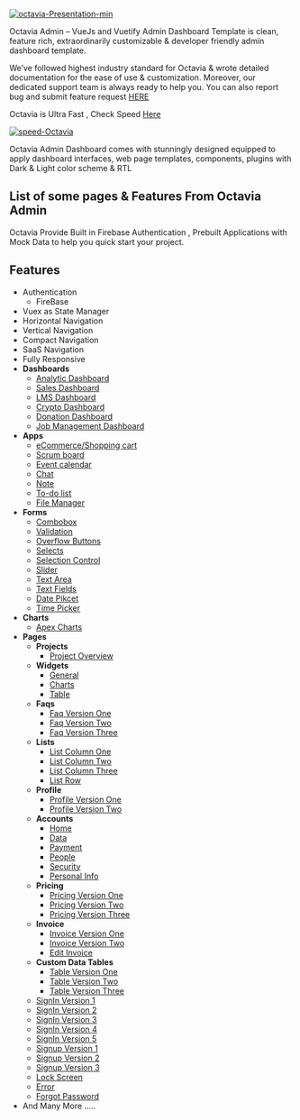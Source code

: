 [![octavia-Presentation-min](https://i.ibb.co/8MMThXV/octavia-Presentation-min.jpg)](https://octavia.ui-lib.com)

Octavia Admin – VueJs and Vuetify Admin Dashboard Template is clean, feature rich, extraordinarily customizable & developer friendly admin dashboard template.

We’ve followed highest industry standard for Octavia & wrote detailed documentation for the ease of use & customization. Moreover, our dedicated support team is always ready to help you. You can also report bug and submit feature request [HERE](https://github.com/uilibrary/Octavia-admin-Pro-Issues)

Octavia is Ultra Fast , Check Speed [Here](https://gtmetrix.com/reports/www.octavia.ui-lib.com/SWd6ZIcb/)

[![speed-Octavia](https://i.ibb.co/6mytHqp/speed-Octavia.png)](https://gtmetrix.com/reports/www.octavia.ui-lib.com/SWd6ZIcb/)

Octavia Admin Dashboard comes with stunningly designed equipped to apply dashboard interfaces, web page templates, components, plugins with Dark & Light color scheme & RTL

List of some pages & Features From Octavia Admin
------------------------------------------------

Octavia Provide Built in Firebase Authentication , Prebuilt Applications with Mock Data to help you quick start your project.

Features
--------

*   Authentication
    *   FireBase
*   Vuex as State Manager
*   Horizontal Navigation
*   Vertical Navigation
*   Compact Navigation
*   SaaS Navigation
*   Fully Responsive
*   **Dashboards**
    *   [Analytic Dashboard](https://octavia.ui-lib.com/app/dashboard/analytic)
    *   [Sales Dashboard](https://octavia.ui-lib.com/app/dashboard/sales)
    *   [LMS Dashboard](https://octavia.ui-lib.com/app/dashboard/learning-management)
    *   [Crypto Dashboard](https://octavia.ui-lib.com/app/dashboard/crypto-currency)
    *   [Donation Dashboard](https://octavia.ui-lib.com/app/dashboard/crypto-currency)
    *   [Job Management Dashboard](https://octavia.ui-lib.com/app/dashboard/job-management)
*   **Apps**
    *   [eCommerce/Shopping cart](https://octavia.ui-lib.com/app/ecommerce/ecommerce-product-list)
    *   [Scrum board](https://octavia.ui-lib.com/app/apps/scrumboard)
    *   [Event calendar](https://octavia.ui-lib.com/app/extraUiKits/calendars)
    *   [Chat](https://octavia.ui-lib.com/app/apps/chat)
    *   [Note](https://octavia.ui-lib.com/app/apps/note)
    *   [To-do list](https://octavia.ui-lib.com/app/apps/todo)
    *   [File Manager](https://octavia.ui-lib.com/app/apps/file-manager)
*   **Forms**
    *   [Combobox](https://octavia.ui-lib.com/app/forms/combobox)
    *   [Validation](https://octavia.ui-lib.com/app/forms/validation)
    *   [Overflow Buttons](https://octavia.ui-lib.com/app/forms/overflow-buttons)
    *   [Selects](https://octavia.ui-lib.com/app/forms/selects)
    *   [Selection Control](https://octavia.ui-lib.com/app/forms/selection-controls)
    *   [Slider](https://octavia.ui-lib.com/app/forms/sliders)
    *   [Text Area](https://octavia.ui-lib.com/app/forms/textarea)
    *   [Text Fields](https://octavia.ui-lib.com/app/forms/textfields)
    *   [Date Pikcet](https://octavia.ui-lib.com/app/forms/datepicker)
    *   [Time Picker](https://octavia.ui-lib.com/app/forms/timepicker)
*   **Charts**
    *   [Apex Charts](https://matx-react.ui-lib.com/charts/echarts)
*   **Pages**
    *   **Projects**
        *   [Project Overview](https://octavia.ui-lib.com/app/pages/projects/overview)
    *   **Widgets**
        *   [General](https://octavia.ui-lib.com/app/pages/widgets/general)
        *   [Charts](https://octavia.ui-lib.com/app/pages/widgets/widgetsCharts)
        *   [Table](https://octavia.ui-lib.com/app/pages/widgets/widgetsTable)
    *   **Faqs**
        *   [Faq Version One](https://octavia.ui-lib.com/app/pages/faq/faq-one)
        *   [Faq Version Two](https://octavia.ui-lib.com/app/pages/faq/faq-two)
        *   [Faq Version Three](https://octavia.ui-lib.com/app/pages/faq/faq-three)
    *   **Lists**
        *   [List Column One](https://octavia.ui-lib.com/app/pages/list/list-column)
        *   [List Column Two](https://octavia.ui-lib.com/app/pages/list/list-column-two)
        *   [List Column Three](https://octavia.ui-lib.com/app/pages/list/list-column-three)
        *   [List Row](https://octavia.ui-lib.com/app/pages/list/list-column-row)
    *   **Profile**
        *   [Profile Version One](https://octavia.ui-lib.com/app/pages/profile/profile-one)
        *   [Profile Version Two](https://octavia.ui-lib.com/app/pages/profile/profile-two)
    *   **Accounts**
        *   [Home](https://octavia.ui-lib.com/app/pages/account/account-home)
        *   [Data](https://octavia.ui-lib.com/app/pages/account/account-data)
        *   [Payment](https://octavia.ui-lib.com/app/pages/account/account-payment)
        *   [People](https://octavia.ui-lib.com/app/pages/account/account-people)
        *   [Security](https://octavia.ui-lib.com/app/pages/account/account-security)
        *   [Personal Info](https://octavia.ui-lib.com/app/pages/account/account-personal-info)
    *   **Pricing**
        *   [Pricing Version One](https://octavia.ui-lib.com/app/pages/pricing/pricing-ver-one)
        *   [Pricing Version Two](https://octavia.ui-lib.com/app/pages/pricing/pricing-ver-two)
        *   [Pricing Version Three](https://octavia.ui-lib.com/app/pages/pricing/pricing-ver-three)
    *   **Invoice**
        *   [Invoice Version One](https://octavia.ui-lib.com/app/pages/invoice/invoice-ver-one)
        *   [Invoice Version Two](https://octavia.ui-lib.com/app/pages/invoice/invoice-ver-two)
        *   [Edit Invoice](https://octavia.ui-lib.com/app/pages/invoice/edit-invoice)
    *   **Custom Data Tables**
        *   [Table Version One](https://octavia.ui-lib.com/app/customTable/tableOne)
        *   [Table Version Two](https://octavia.ui-lib.com/app/customTable/tableTwo)
        *   [Table Version Three](https://octavia.ui-lib.com/app/customTable/tableThree)
    *   [SignIn Version 1](https://octavia.ui-lib.com/app/sessions/sign-in)
    *   [SignIn Version 2](https://octavia.ui-lib.com/app/sessions/sign-in-two)
    *   [SignIn Version 3](https://octavia.ui-lib.com/app/sessions/sign-in-three)
    *   [SignIn Version 4](https://octavia.ui-lib.com/app/sessions/sign-in-four)
    *   [SignIn Version 5](https://octavia.ui-lib.com/app/sessions/sign-in-five)
    *   [Signup Version 1](https://octavia.ui-lib.com/app/sessions/sign-up)
    *   [Signup Version 2](https://octavia.ui-lib.com/app/sessions/sign-up-2)
    *   [Signup Version 3](https://octavia.ui-lib.com/app/sessions/sign-up-5)
    *   [Lock Screen](https://octavia.ui-lib.com/app/sessions/lockscreen)
    *   [Error](https://octavia.ui-lib.com/app/sessions/error)
    *   [Forgot Password](https://octavia.ui-lib.com/app/sessions/forgot)
*   And Many More .....
